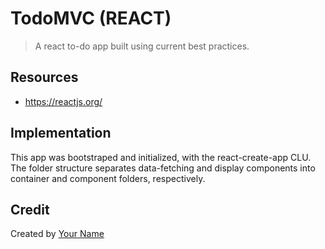 
# TodoMVC (REACT)

> A react to-do app built using current best practices. 

## Resources
- https://reactjs.org/

## Implementation

This app was bootstraped and initialized, with the react-create-app CLU. The folder structure separates data-fetching and 
display components into container and component folders, respectively. 

## Credit

Created by [Your Name](user@noreplay.com)
